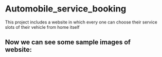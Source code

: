 # Automobile_service_booking
This project includes a website in which every one can choose their service slots of their vehicle from home itself
<h2>Now we can see some sample images of website:</h2>

